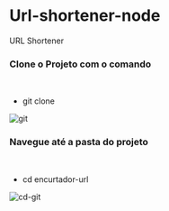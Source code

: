 # Url-shortener-node
URL Shortener

### Clone o Projeto com o comando 
</br>

* git clone

![git](https://user-images.githubusercontent.com/18330802/123530136-8d2b5880-d6cd-11eb-8762-bda9805fa21a.PNG)

### Navegue até a pasta do projeto
</br>

* cd encurtador-url

![cd-git](https://user-images.githubusercontent.com/18330802/123530160-b9df7000-d6cd-11eb-9034-9fb4bf9da333.PNG)
